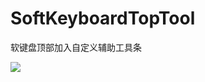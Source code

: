 # SoftKeyboardTopTool
软键盘顶部加入自定义辅助工具条

![](https://github.com/swustmuzi/SoftKeyboardTopTool/blob/master/sample.gif)
